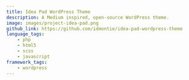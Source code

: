 ```yaml
---
title: Idea Pad WordPress Theme
description: A Medium inspired, open-source WordPress theme.
image: images/project-idea-pad.png
github_link: https://github.com/idmontie/idea-pad-wordpress-theme
language_tags:
    - php
    - html5
    - scss
    - javascript
framework_tags:
    - wordpress
---
```


